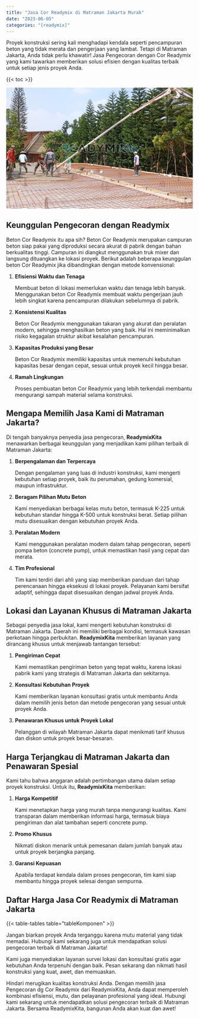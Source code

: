 ```yaml
---
title: "Jasa Cor Readymix di Matraman Jakarta Murah"
date: "2023-06-05"
categories: "[readymix]"
---
```


Proyek konstruksi sering kali menghadapi kendala seperti pencampuran beton yang tidak merata dan pengerjaan yang lambat. Tetapi di Matraman Jakarta, Anda tidak perlu khawatir! Jasa Pengecoran dengan Cor Readymix yang kami tawarkan memberikan solusi efisien dengan kualitas terbaik untuk setiap jenis proyek Anda.

{{< toc >}}

![Jasa Cor Readymix di Matraman Jakarta Murah](/images/readymix/cor-readymix-20.jpg)

## Keunggulan Pengecoran dengan Readymix

Beton Cor Readymix itu apa sih? Beton Cor Readymix merupakan campuran beton siap pakai yang diproduksi secara akurat di pabrik dengan bahan berkualitas tinggi. Campuran ini diangkut menggunakan truk mixer dan langsung dituangkan ke lokasi proyek. Berikut adalah beberapa keunggulan beton Cor Readymix jika dibandingkan dengan metode konvensional:

1. **Efisiensi Waktu dan Tenaga**

   Membuat beton di lokasi memerlukan waktu dan tenaga lebih banyak. Menggunakan beton Cor Readymix membuat waktu pengerjaan jauh lebih singkat karena pencampuran dilakukan sebelumnya di pabrik.

2. **Konsistensi Kualitas**

   Beton Cor Readymix menggunakan takaran yang akurat dan peralatan modern, sehingga menghasilkan beton yang baik. Hal ini meminimalkan risiko kegagalan struktur akibat kesalahan pencampuran.

3. **Kapasitas Produksi yang Besar**

   Beton Cor Readymix memiliki kapasitas untuk memenuhi kebutuhan kapasitas besar dengan cepat, sesuai untuk proyek kecil hingga besar.

4. **Ramah Lingkungan**

   Proses pembuatan beton Cor Readymix yang lebih terkendali membantu mengurangi sampah material selama konstruksi.

## Mengapa Memilih Jasa Kami di Matraman Jakarta?

Di tengah banyaknya penyedia jasa pengecoran, **ReadymixKita** menawarkan berbagai keunggulan yang menjadikan kami pilihan terbaik di Matraman Jakarta:

1. **Berpengalaman dan Terpercaya**

   Dengan pengalaman yang luas di industri konstruksi, kami mengerti kebutuhan setiap proyek, baik itu perumahan, gedung komersial, maupun infrastruktur.

2. **Beragam Pilihan Mutu Beton**

   Kami menyediakan berbagai kelas mutu beton, termasuk K-225 untuk kebutuhan standar hingga K-500 untuk konstruksi berat. Setiap pilihan mutu disesuaikan dengan kebutuhan proyek Anda.

3. **Peralatan Modern**

   Kami menggunakan peralatan modern dalam tahap pengecoran, seperti pompa beton (concrete pump), untuk memastikan hasil yang cepat dan merata.

4. **Tim Profesional**

   Tim kami terdiri dari ahli yang siap memberikan panduan dari tahap perencanaan hingga eksekusi di lokasi proyek. Pelayanan kami bersifat adaptif, sehingga dapat disesuaikan dengan jadwal proyek Anda.

## Lokasi dan Layanan Khusus di Matraman Jakarta

Sebagai penyedia jasa lokal, kami mengerti kebutuhan konstruksi di Matraman Jakarta. Daerah ini memiliki berbagai kondisi, termasuk kawasan perkotaan hingga perbukitan. **ReadymixKita** memberikan layanan yang dirancang khusus untuk menjawab tantangan tersebut:

1. **Pengiriman Cepat**

   Kami memastikan pengiriman beton yang tepat waktu, karena lokasi pabrik kami yang strategis di Matraman Jakarta dan sekitarnya.

2. **Konsultasi Kebutuhan Proyek**

   Kami memberikan layanan konsultasi gratis untuk membantu Anda dalam memilih jenis beton dan metode pengecoran yang sesuai untuk proyek Anda.

3. **Penawaran Khusus untuk Proyek Lokal**

   Pelanggan di wilayah Matraman Jakarta dapat menikmati tarif khusus dan diskon untuk proyek besar-besaran.

## Harga Terjangkau di Matraman Jakarta dan Penawaran Spesial

Kami tahu bahwa anggaran adalah pertimbangan utama dalam setiap proyek konstruksi. Untuk itu, **ReadymixKita** memberikan:

1. **Harga Kompetitif**

   Kami menetapkan harga yang murah tanpa mengurangi kualitas. Kami transparan dalam memberikan informasi harga, termasuk biaya pengiriman dan alat tambahan seperti concrete pump.

2. **Promo Khusus**

   Nikmati diskon menarik untuk pemesanan dalam jumlah banyak atau untuk proyek berjangka panjang.

3. **Garansi Kepuasan**

   Apabila terdapat kendala dalam proses pengecoran, tim kami siap membantu hingga proyek selesai dengan sempurna.

## Daftar Harga Jasa Cor Readymix di Matraman Jakarta

{{< table-tables table="tableKomponen" >}}

Jangan biarkan proyek Anda terganggu karena mutu material yang tidak memadai. Hubungi kami sekarang juga untuk mendapatkan solusi pengecoran terbaik di Matraman Jakarta!

Kami juga menyediakan layanan survei lokasi dan konsultasi gratis agar kebutuhan Anda terpenuhi dengan baik. Pesan sekarang dan nikmati hasil konstruksi yang kuat, awet, dan memuaskan.

Hindari merugikan kualitas konstruksi Anda. Dengan memilih jasa Pengecoran dg Cor Readymix dari ReadymixKita, Anda dapat memperoleh kombinasi efisiensi, mutu, dan pelayanan profesional yang ideal. Hubungi kami sekarang untuk mendapatkan solusi pengecoran terbaik di Matraman Jakarta. Bersama ReadymixKita, bangunan Anda akan kuat dan awet!